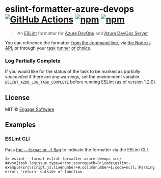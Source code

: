 # eslint-formatter-azure-devops [![GitHub Actions](https://github.com/EngageSoftware/eslint-formatter-azure-devops/actions/workflows/node.js.yml/badge.svg)](https://github.com/EngageSoftware/eslint-formatter-azure-devops/actions) [![npm](https://img.shields.io/npm/v/eslint-formatter-azure-devops.svg)](https://www.npmjs.com/package/eslint-formatter-azure-devops) [![npm](https://img.shields.io/npm/l/eslint-formatter-azure-devops.svg)](/license)

> An [ESLint](http://eslint.org) formatter for [Azure DevOps](https://azure.microsoft.com/en-us/products/devops/) and [Azure DevOps Server](https://azure.microsoft.com/en-us/products/devops/server/)

You can reference the formatter [from the command line](https://eslint.org/docs/latest/user-guide/command-line-interface#-f---format),
via [the Node.js API](https://eslint.org/docs/latest/developer-guide/nodejs-api#-eslintloadformatternameorpath), or through your [task](https://www.npmjs.com/package/gulp-eslint-new) [runner](https://npmjs.org/package/grunt-eslint) [of](https://www.npmjs.org/package/broccoli-eslint) [choice](https://www.npmjs.com/package/eslint-webpack-plugin).

### Log Partially Complete

If you would like for the status of the task to be marked as _partially succeeded_ if there are any warnings, set the environment variable `ESLINT_AZDO_LOG_TASK_COMPLETE` before running ESLint (as of version 1.2.0).

## License

MIT © [Engage Software](https://engagesoftware.com)

## Examples

### ESLint CLI

Pass [the `--format` or `-f` flag](https://eslint.org/docs/latest/user-guide/command-line-interface#-f---format) to indicate the formatter via the ESLint CLI.

```pwsh
$> eslint --format eslint-formatter-azure-devops src/
##vso[task.logissue type=error;sourcepath=D:\code\eslint-example\src\script.js;linenumber=9;columnnumber=1;code=null;]Parsing error: 'return' outside of function
```
